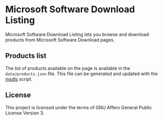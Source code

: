 Microsoft Software Download Listing
===================================
Microsoft Software Download Listing lets you browse and download products from Microsoft Software Download pages.

Products list
-------------
The list of products available on the page is available in the `data/products.json` file. This file can be generated and updated with the [msdls](https://github.com/ave9858/msdls) script.

License
-------
This project is licensed under the terms of GNU Affero General Public License Version 3.
